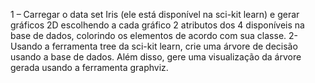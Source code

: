 1 – Carregar o data set Iris (ele está disponível na sci-kit learn) e gerar gráficos 2D escolhendo a cada gráfico 2 atributos dos 4 disponíveis na base de dados, colorindo os elementos de acordo com sua classe.
2- Usando a ferramenta tree da sci-kit learn, crie uma árvore de decisão usando a base de dados. Além disso, gere uma visualização da árvore gerada usando a ferramenta graphviz.

